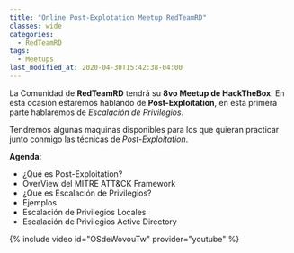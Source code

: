 ```yaml
---
title: "Online Post-Explotation Meetup RedTeamRD"
classes: wide
categories:
  - RedTeamRD
tags:
  - Meetups
last_modified_at: 2020-04-30T15:42:38-04:00
---
```


La Comunidad de **RedTeamRD** tendrá su **8vo Meetup de HackTheBox**. En esta ocasión estaremos hablando de **Post-Exploitation**, en esta primera parte hablaremos de *Escalación de Privilegios*.

Tendremos algunas maquinas disponibles para los que quieran practicar junto conmigo las técnicas de *Post-Exploitation*.

**Agenda**:
- ¿Qué es Post-Exploitation?
- OverView del MITRE ATT&CK Framework
- ¿Que es Escalación de Privilegios?
- Ejemplos
- Escalación de Privilegios Locales
- Escalación de Privilegios Active Directory

{% include video id="OSdeWovouTw" provider="youtube" %}